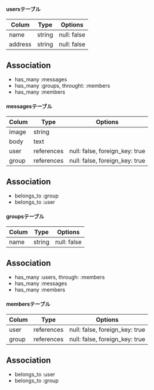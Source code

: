 #### usersテーブル

|Colum|Type|Options|
|-----|----|-------|
|name |string  | null: false
|address|string| null: false


## Association
- has_many :messages
- has_many :groups, throught: :members
- has_many :members


#### messagesテーブル

|Colum|Type|Options|
|-----|----|-------|
|image|string|
|body |text|
|user|references| null: false, foreign_key: true|
|group|references| null: false, foreign_key: true|

## Association
- belongs_to :group
- belongs_to :user


#### groupsテーブル

|Colum|Type|Options|
|-----|----|-------|
|name| string| null: false|

## Association
- has_many :users, through: :members
- has_many :messages
- has_many :members


#### membersテーブル
|Colum|Type|Options|
|-----|----|-------|
|user|references|null: false, foreign_key: true|
|group|references|null: false, foreign_key: true|

## Association
- belongs_to :user
- belongs_to :group





